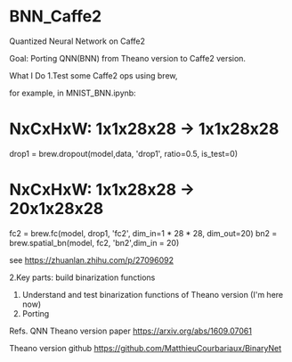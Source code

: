 # BNN_Caffe2
Quantized Neural Network on Caffe2

Goal:
Porting QNN(BNN) from Theano version to Caffe2 version.


What I Do
1.Test some Caffe2 ops using brew, 
  
  for example, in MNIST_BNN.ipynb:
  
  # NxCxHxW: 1x1x28x28 -> 1x1x28x28
  drop1 = brew.dropout(model,data, 'drop1', ratio=0.5, is_test=0)
  # NxCxHxW: 1x1x28x28 -> 20x1x28x28
  fc2 = brew.fc(model, drop1, 'fc2', dim_in=1 * 28 * 28, dim_out=20)
  bn2 = brew.spatial_bn(model, fc2, 'bn2',dim_in = 20) 

  see https://zhuanlan.zhihu.com/p/27096092

2.Key parts: build binarization functions

  1. Understand and test binarization functions of Theano version (I'm here now)
  2. Porting




Refs.
QNN Theano version paper
https://arxiv.org/abs/1609.07061 

Theano version github
https://github.com/MatthieuCourbariaux/BinaryNet



